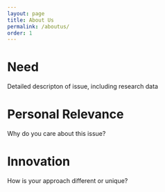 ```yaml
---
layout: page
title: About Us
permalink: /aboutus/
order: 1
---
```


# Need

Detailed descripton of issue, including research data

# Personal Relevance

Why do you care about this issue?

# Innovation

How is your approach different or unique?
